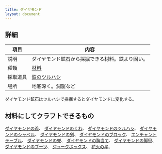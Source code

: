 ```yaml
---
title: ダイヤモンド
layout: document
---
```

## 詳細

|項目|内容|
|---|---|
|説明|ダイヤモンド鉱石から採掘できる材料。鉄より固い。|
|種類|[材料](材料)|
|採取道具|[鉄のツルハシ](鉄のツルハシ)|
|場所|地底深く。洞窟など|

ダイヤモンド鉱石はツルハシで採掘するとダイヤモンドに変化する。

## 材料にしてクラフトできるもの

[ダイヤモンドの斧](ダイヤモンドの斧)、
[ダイヤモンドのくわ](ダイヤモンドのくわ)、
[ダイヤモンドのツルハシ](ダイヤモンドのツルハシ)、
[ダイヤモンドのシャベル](ダイヤモンドのシャベル)、
[ダイヤモンドの剣](ダイヤモンドの剣)、
[ダイヤモンドのブロック](ダイヤモンドのブロック)、
[エンチャントテーブル](エンチャントテーブル)、
[ダイヤモンドの兜](ダイヤモンドの兜)、
[ダイヤモンドの胸当て](ダイヤモンドの胸当て)、
[ダイヤモンドの脚甲](ダイヤモンドの脚甲)、
[ダイヤモンドのブーツ](ダイヤモンドのブーツ)、
[ジュークボックス](ジュークボックス)、
[花火の星](花火の星)、
